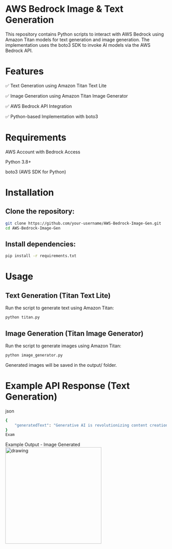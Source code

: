 # AWS Bedrock Image & Text Generation

This repository contains Python scripts to interact with AWS Bedrock using Amazon Titan models for text generation and image generation. The implementation uses the boto3 SDK to invoke AI models via the AWS Bedrock API.

# Features

✅ Text Generation using Amazon Titan Text Lite 

✅ Image Generation using Amazon Titan Image Generator

✅ AWS Bedrock API Integration

✅ Python-based Implementation with boto3

# Requirements
AWS Account with Bedrock Access

Python 3.8+

boto3 (AWS SDK for Python)

# Installation
## Clone the repository:
```bash
git clone https://github.com/your-username/AWS-Bedrock-Image-Gen.git
cd AWS-Bedrock-Image-Gen
```
## Install dependencies:

```bash
pip install -r requirements.txt
```


# Usage
## Text Generation (Titan Text Lite)
Run the script to generate text using Amazon Titan:

```bash
python titan.py
```

## Image Generation (Titan Image Generator)
Run the script to generate images using Amazon Titan:
```bash
python image_generator.py
```
Generated images will be saved in the output/ folder.

# Example API Response (Text Generation)
json 
```bash
{
    "generatedText": "Generative AI is revolutionizing content creation..."
}
Exam
```
Example Output - Image Generated
<img src="https://github.com/user-attachments/assets/f78816ef-c0a2-4771-ae68-37367e772aad" alt="drawing" width="300"/>
